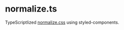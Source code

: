 # normalize.ts

TypeScriptlized [normalize.css](https://necolas.github.io/normalize.css/) using styled-components.





